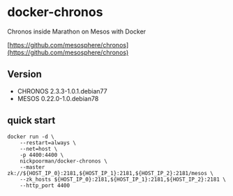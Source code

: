 # docker-chronos

Chronos inside Marathon on Mesos with Docker

[https://github.com/mesosphere/chronos](https://github.com/mesosphere/chronos)

## Version
 * CHRONOS 2.3.3-1.0.1.debian77
 * MESOS 0.22.0-1.0.debian78

## quick start

```
docker run -d \
    --restart=always \
    --net=host \
    -p 4400:4400 \
    nickpoorman/docker-chronos \
    --master zk://${HOST_IP_0}:2181,${HOST_IP_1}:2181,${HOST_IP_2}:2181/mesos \
    --zk_hosts ${HOST_IP_0}:2181,${HOST_IP_1}:2181,${HOST_IP_2}:2181 \
    --http_port 4400
```
